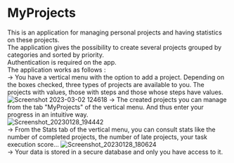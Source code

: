 # MyProjects

This is an application for managing personal projects and having statistics on these projects.        
The application gives the possibility to create several projects grouped by categories and sorted by priority.      
Authentication is required on the app.     
The application works as follows :  
    -> You have a vertical menu with the option to add a project. Depending on the boxes checked, three types of projects are available to you. The projects with values, those with steps and those whose steps have values.             
    ![Screenshot 2023-03-02 124618](https://user-images.githubusercontent.com/102849982/222455251-3f508923-2c21-45b4-80ec-a992c8d952df.png)
    -> The created projects you can manage from the tab "MyProjects" of the vertical menu. And thus enter your progress in an intuitive way.   
    ![Screenshot_20230128_194442](https://user-images.githubusercontent.com/102849982/222454971-56a92f6f-084e-4bd5-bc32-89b2b451d186.png)             
    -> From the Stats tab of the vertical menu, you can consult stats like the number of completed projects, the number of late projects, your task execution score...
   ![Screenshot_20230128_180624](https://user-images.githubusercontent.com/102849982/222455769-5a380547-5560-47d8-9902-7745e33e54d5.png)    
   -> Your data is stored in a secure database and only you have access to it.     
